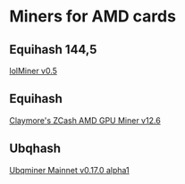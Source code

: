 # Miners for AMD cards #

## Equihash 144,5 ##

[lolMiner v0.5](https://github.com/altpool/miners-amd/releases/tag/lolminer)


## Equihash ##

[Claymore's ZCash AMD GPU Miner v12.6](https://github.com/altpool/miners-amd/releases/tag/claymorezcash)


## Ubqhash ##

[Ubqminer Mainnet v0.17.0 alpha1](https://github.com/altpool/miners-amd/releases/tag/ubqminer)
